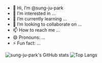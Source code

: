- 👋 Hi, I’m @sung-ju-park
- 👀 I’m interested in ...
- 🌱 I’m currently learning ...
- 💞️ I’m looking to collaborate on ...
- 📫 How to reach me ...
- 😄 Pronouns: ...
- ⚡ Fun fact: ...

<!---
sung-ju-park/sung-ju-park is a ✨ special ✨ repository because its `README.md` (this file) appears on your GitHub profile.
You can click the Preview link to take a look at your changes.
--->

![sung-ju-park's GitHub stats](https://github-readme-stats.vercel.app/api?username=sung-ju-park&show_icons=true&theme=radical)
![Top Langs](https://github-readme-stats.vercel.app/api/top-langs/?username=anuraghazra&layout=compact)
